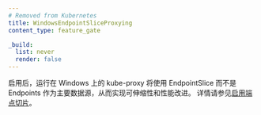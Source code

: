 ```yaml
---
# Removed from Kubernetes
title: WindowsEndpointSliceProxying
content_type: feature_gate

_build:
  list: never
  render: false
---
```


<!--
When enabled, kube-proxy running on Windows will use
EndpointSlices as the primary data source instead of Endpoints, enabling scalability and
performance improvements. See
[Enabling Endpoint Slices](/docs/concepts/services-networking/endpoint-slices/).
-->
启用后，运行在 Windows 上的 kube-proxy
将使用 EndpointSlice 而不是 Endpoints 作为主要数据源，从而实现可伸缩性和性能改进。
详情请参见[启用端点切片](/zh-cn/docs/concepts/services-networking/endpoint-slices/)。
